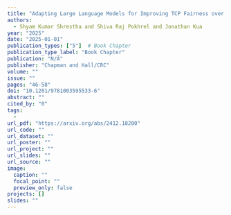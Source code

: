 ```yaml
---
title: "Adapting Large Language Models for Improving TCP Fairness over WiFi"
authors:
  - Shyam Kumar Shrestha and Shiva Raj Pokhrel and Jonathan Kua
year: "2025"
date: "2025-01-01"
publication_types: ["5"]  # Book Chapter
publication_type_label: "Book Chapter"
publication: "N/A"
publisher: "Chapman and Hall/CRC"
volume: ""
issue: ""
pages: "46-58"
doi: "10.1201/9781003595533-6"
abstract: ""
cited_by: "0"
tags:
  - 
url_pdf: "https://arxiv.org/abs/2412.18200"
url_code: ""
url_dataset: ""
url_poster: ""
url_project: ""
url_slides: ""
url_source: ""
image:
  caption: ""
  focal_point: ""
  preview_only: false
projects: []
slides: ""
---
```


